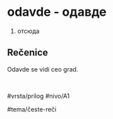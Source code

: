 # odavde - одавде

1. отсюда

## Rečenice

Odavde se vidi ceo grad.

<br>

#vrsta/prilog
#nivo/A1

#tema/česte-reči